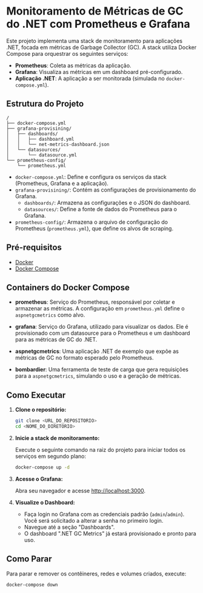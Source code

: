 # Monitoramento de Métricas de GC do .NET com Prometheus e Grafana

Este projeto implementa uma stack de monitoramento para aplicações .NET, focada em métricas de Garbage Collector (GC). A stack utiliza Docker Compose para orquestrar os seguintes serviços:

*   **Prometheus**: Coleta as métricas da aplicação.
*   **Grafana**: Visualiza as métricas em um dashboard pré-configurado.
*   **Aplicação .NET**: A aplicação a ser monitorada (simulada no `docker-compose.yml`).

## Estrutura do Projeto

```
/
├── docker-compose.yml
├── grafana-provisining/
│   ├── dashboards/
│   │   ├── dashboard.yml
│   │   └── net-metrics-dashboard.json
│   └── datasources/
│       └── datasource.yml
└── prometheus-config/
    └── prometheus.yml
```

*   `docker-compose.yml`: Define e configura os serviços da stack (Prometheus, Grafana e a aplicação).
*   `grafana-provisining/`: Contém as configurações de provisionamento do Grafana.
    *   `dashboards/`: Armazena as configurações e o JSON do dashboard.
    *   `datasources/`: Define a fonte de dados do Prometheus para o Grafana.
*   `prometheus-config/`: Armazena o arquivo de configuração do Prometheus (`prometheus.yml`), que define os alvos de scraping.

## Pré-requisitos

*   [Docker](https://docs.docker.com/get-docker/)
*   [Docker Compose](https://docs.docker.com/compose/install/)

## Containers do Docker Compose

*   **prometheus**: Serviço do Prometheus, responsável por coletar e armazenar as métricas. A configuração em `prometheus.yml` define o `aspnetgcmetrics` como alvo.

*   **grafana**: Serviço do Grafana, utilizado para visualizar os dados. Ele é provisionado com um datasource para o Prometheus e um dashboard para as métricas de GC do .NET.

*   **aspnetgcmetrics**: Uma aplicação .NET de exemplo que expõe as métricas de GC no formato esperado pelo Prometheus.

*   **bombardier**: Uma ferramenta de teste de carga que gera requisições para a `aspnetgcmetrics`, simulando o uso e a geração de métricas.

## Como Executar

1.  **Clone o repositório:**

    ```bash
    git clone <URL_DO_REPOSITORIO>
    cd <NOME_DO_DIRETORIO>
    ```

2.  **Inicie a stack de monitoramento:**

    Execute o seguinte comando na raiz do projeto para iniciar todos os serviços em segundo plano:

    ```bash
    docker-compose up -d
    ```

3.  **Acesse o Grafana:**

    Abra seu navegador e acesse [http://localhost:3000](http://localhost:3000).

4.  **Visualize o Dashboard:**

    *   Faça login no Grafana com as credenciais padrão (`admin`/`admin`). Você será solicitado a alterar a senha no primeiro login.
    *   Navegue até a seção "Dashboards".
    *   O dashboard ".NET GC Metrics" já estará provisionado e pronto para uso.

## Como Parar

Para parar e remover os contêineres, redes e volumes criados, execute:

```bash
docker-compose down
```

